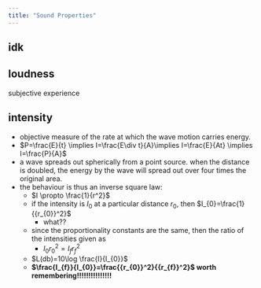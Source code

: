 ```yaml
---
title: "Sound Properties"
---
```


## idk
## loudness
subjective experience
## intensity
- objective measure of the rate at which the wave motion carries energy.
- $P=\frac{E}{t} \implies I=\frac{E\div t}{A}\implies I=\frac{E}{At} \implies I=\frac{P}{A}$
- a wave spreads out spherically from a point source. when the distance is doubled, the energy by the wave will spread out over four times the original area.
- the behaviour is thus an inverse square law:
	- $I \propto \frac{1}{r^2}$
	- if the intensity is $I_{0}$ at a particular distance $r_{0}$, then $I_{0}=\frac{1}{{r_{0}}^2}$
		- what?? 
	- since the proportionality constants are the same, then the ratio of the intensities given as
		- $I_{0}{r_{0}}^2=I_{f}{r_{f}}^2$
	- $L(db)=10\log \frac{I}{I_{0}}$
	- **$\frac{I_{f}}{I_{0}}=\frac{{r_{0}}^2}{{r_{f}}^2}$ worth remembering!!!!!!!!!!!!!!!**
